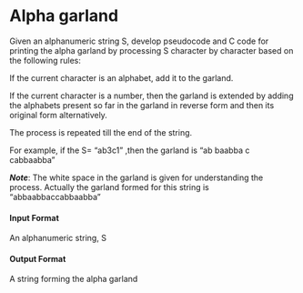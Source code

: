 # Alpha garland

Given an alphanumeric string S, develop pseudocode and C code for printing the alpha garland by
processing S character by character based on the following rules:

If the current character is an alphabet, add it to the garland.

If the current character is a number, then the garland is extended by adding the alphabets present
so far in the garland in reverse form and then its original form alternatively.

The process is repeated till the end of the string.

For example, if the S= “ab3c1” ,then the garland is “ab baabba c cabbaabba”

***Note***: The white space in the garland is given for understanding the process. Actually the garland
formed for this string is “abbaabbaccabbaabba”

#### Input Format

An alphanumeric string, S

#### Output Format

A string forming the alpha garland